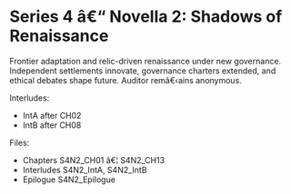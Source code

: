 ﻿# Series 4 â€“ Novella 2: Shadows of Renaissance

Frontier adaptation and relic-driven renaissance under new governance. Independent settlements innovate, governance charters extended, and ethical debates shape future. Auditor remâ€‹ains anonymous.

Interludes:
- IntA after CH02
- IntB after CH08

Files:
- Chapters S4N2_CH01 â€¦ S4N2_CH13
- Interludes S4N2_IntA, S4N2_IntB
- Epilogue S4N2_Epilogue